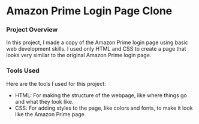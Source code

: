 <h1>Amazon Prime Login Page Clone</h1>
<h3>Project Overview</h3>
<p>In this project, I made a copy of the Amazon Prime login page using basic web development skills. I used only HTML and CSS to create a page that looks very similar to the original Amazon Prime login page.</p>

<h3>Tools Used</h3>
<p>Here are the tools I used for this project:</p>
<ul>
    <li>HTML: For making the structure of the webpage, like where things go and what they look like.</li>
    <li>CSS: For adding styles to the page, like colors and fonts, to make it look like the Amazon Prime page.</li>
</ul>
